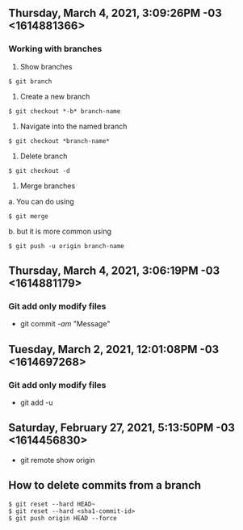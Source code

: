 ## Thursday, March 4, 2021, 3:09:26PM -03 <1614881366>

### Working with branches

1. Show branches
  ```
  $ git branch
  ```

1. Create a new branch
  ```
  $ git checkout *-b* branch-name
  ```

1. Navigate into the named branch
  ```
  $ git checkout *branch-name*
  ```

1. Delete branch
  ```
  $ git checkout -d
  ```

1. Merge branches
  
  a. You can do using
  ```
  $ git merge
  ```

  b. but it is more common using
  ```
  $ git push -u origin branch-name
  ```

## Thursday, March 4, 2021, 3:06:19PM -03 <1614881179>

### Git add only modify files

- git commit *-am* "Message"

## Tuesday, March 2, 2021, 12:01:08PM -03 <1614697268>

### Git add only modify files

- git add -u

## Saturday, February 27, 2021, 5:13:50PM -03 <1614456830>

- git remote show origin

## How to delete commits from a branch

```
$ git reset --hard HEAD~
$ git reset --hard <sha1-commit-id>
$ git push origin HEAD --force
```
